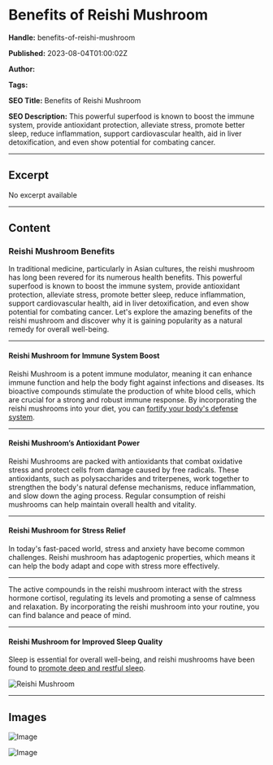 # Benefits of Reishi Mushroom

**Handle:** benefits-of-reishi-mushroom

**Published:** 2023-08-04T01:00:02Z

**Author:**  

**Tags:** 

**SEO Title:** Benefits of Reishi Mushroom

**SEO Description:** This powerful superfood is known to boost the immune system, provide antioxidant protection, alleviate stress, promote better sleep, reduce inflammation, support cardiovascular health, aid in liver detoxification, and even show potential for combating cancer.

---

## Excerpt

No excerpt available

---

## Content

### Reishi Mushroom Benefits

In traditional medicine, particularly in Asian cultures, the reishi mushroom has long been revered for its numerous health benefits. This powerful superfood is known to boost the immune system, provide antioxidant protection, alleviate stress, promote better sleep, reduce inflammation, support cardiovascular health, aid in liver detoxification, and even show potential for combating cancer. Let's explore the amazing benefits of the reishi mushroom and discover why it is gaining popularity as a natural remedy for overall well-being.

---

#### Reishi Mushroom for Immune System Boost

Reishi Mushroom is a potent immune modulator, meaning it can enhance immune function and help the body fight against infections and diseases. Its bioactive compounds stimulate the production of white blood cells, which are crucial for a strong and robust immune response. By incorporating the reishi mushrooms into your diet, you can [fortify your body's defense system](https://www.webmd.com/diet/health-benefits-reishi-mushrooms).

---

#### Reishi Mushroom’s Antioxidant Power

Reishi Mushrooms are packed with antioxidants that combat oxidative stress and protect cells from damage caused by free radicals. These antioxidants, such as polysaccharides and triterpenes, work together to strengthen the body's natural defense mechanisms, reduce inflammation, and slow down the aging process. Regular consumption of reishi mushrooms can help maintain overall health and vitality.

---

#### Reishi Mushroom for Stress Relief

In today's fast-paced world, stress and anxiety have become common challenges. Reishi mushroom has adaptogenic properties, which means it can help the body adapt and cope with stress more effectively.

---

The active compounds in the reishi mushroom interact with the stress hormone cortisol, regulating its levels and promoting a sense of calmness and relaxation. By incorporating the reishi mushroom into your routine, you can find balance and peace of mind.

---

#### Reishi Mushroom for Improved Sleep Quality

Sleep is essential for overall well-being, and reishi mushrooms have been found to [promote deep and restful sleep](https://www.webmd.com/vitamins-and-supplements/reishi-mushroom-uses-and-risks). 

![Reishi Mushroom](https://i.shgcdn.com/715d5655-f694-419e-a262-304cefd4c531/-/format/auto/-/preview/3000x3000/-/quality/lighter/)

---

## Images

![Image](undefined)

![Image](undefined)

